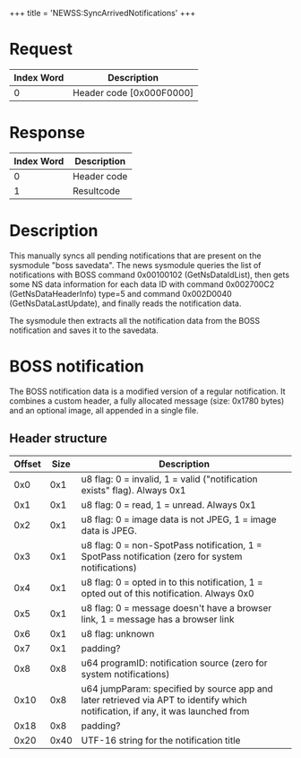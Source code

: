 +++
title = 'NEWSS:SyncArrivedNotifications'
+++

# Request

| Index Word | Description                |
|------------|----------------------------|
| 0          | Header code \[0x000F0000\] |

# Response

| Index Word | Description |
|------------|-------------|
| 0          | Header code |
| 1          | Resultcode  |

# Description

This manually syncs all pending notifications that are present on the
sysmodule "boss savedata". The news sysmodule queries the list of
notifications with BOSS command 0x00100102 (GetNsDataIdList), then gets
some NS data information for each data ID with command 0x002700C2
(GetNsDataHeaderInfo) type=5 and command 0x002D0040
(GetNsDataLastUpdate), and finally reads the notification data.

The sysmodule then extracts all the notification data from the BOSS
notification and saves it to the savedata.

# BOSS notification

The BOSS notification data is a modified version of a regular
notification. It combines a custom header, a fully allocated message
(size: 0x1780 bytes) and an optional image, all appended in a single
file.

## Header structure

| Offset | Size | Description                                                                                                                     |
|--------|------|---------------------------------------------------------------------------------------------------------------------------------|
| 0x0    | 0x1  | u8 flag: 0 = invalid, 1 = valid ("notification exists" flag). Always 0x1                                                        |
| 0x1    | 0x1  | u8 flag: 0 = read, 1 = unread. Always 0x1                                                                                       |
| 0x2    | 0x1  | u8 flag: 0 = image data is not JPEG, 1 = image data is JPEG.                                                                    |
| 0x3    | 0x1  | u8 flag: 0 = non-SpotPass notification, 1 = SpotPass notification (zero for system notifications)                               |
| 0x4    | 0x1  | u8 flag: 0 = opted in to this notification, 1 = opted out of this notification. Always 0x0                                      |
| 0x5    | 0x1  | u8 flag: 0 = message doesn't have a browser link, 1 = message has a browser link                                                |
| 0x6    | 0x1  | u8 flag: unknown                                                                                                                |
| 0x7    | 0x1  | padding?                                                                                                                        |
| 0x8    | 0x8  | u64 programID: notification source (zero for system notifications)                                                              |
| 0x10   | 0x8  | u64 jumpParam: specified by source app and later retrieved via APT to identify which notification, if any, it was launched from |
| 0x18   | 0x8  | padding?                                                                                                                        |
| 0x20   | 0x40 | UTF-16 string for the notification title                                                                                        |